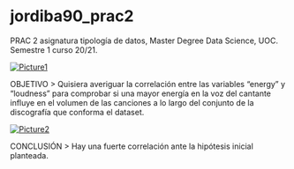 # jordiba90_prac2
PRAC 2 asignatura tipología de datos, Master Degree Data Science, UOC. Semestre 1 curso 20/21.

<a href="https://imgbb.com/"><img src="https://i.ibb.co/5vJgFS9/Picture1.png" alt="Picture1" border="0"></a>

OBJETIVO > Quisiera averiguar la correlación entre las variables “energy” y “loudness” para comprobar si una mayor energía en la voz del cantante influye en el volumen de las canciones a lo largo del conjunto de la discografía que conforma el dataset.

<a href="https://imgbb.com/"><img src="https://i.ibb.co/qJWrDMt/Picture2.png" alt="Picture2" border="0"></a>

CONCLUSIÓN > Hay una fuerte correlación ante la hipótesis inicial planteada.
